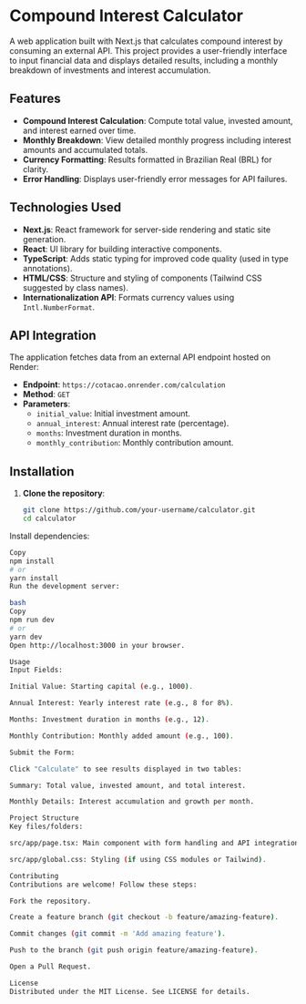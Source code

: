 # Compound Interest Calculator

A web application built with Next.js that calculates compound interest by consuming an external API. This project provides a user-friendly interface to input financial data and displays detailed results, including a monthly breakdown of investments and interest accumulation.


## Features

- **Compound Interest Calculation**: Compute total value, invested amount, and interest earned over time.
- **Monthly Breakdown**: View detailed monthly progress including interest amounts and accumulated totals.
- **Currency Formatting**: Results formatted in Brazilian Real (BRL) for clarity.
- **Error Handling**: Displays user-friendly error messages for API failures.

## Technologies Used

- **Next.js**: React framework for server-side rendering and static site generation.
- **React**: UI library for building interactive components.
- **TypeScript**: Adds static typing for improved code quality (used in type annotations).
- **HTML/CSS**: Structure and styling of components (Tailwind CSS suggested by class names).
- **Internationalization API**: Formats currency values using `Intl.NumberFormat`.

## API Integration

The application fetches data from an external API endpoint hosted on Render:
- **Endpoint**: `https://cotacao.onrender.com/calculation`
- **Method**: `GET`
- **Parameters**:
  - `initial_value`: Initial investment amount.
  - `annual_interest`: Annual interest rate (percentage).
  - `months`: Investment duration in months.
  - `monthly_contribution`: Monthly contribution amount.

## Installation

1. **Clone the repository**:
   ```bash
   git clone https://github.com/your-username/calculator.git
   cd calculator

Install dependencies:

```bash
Copy
npm install
# or
yarn install
Run the development server:

bash
Copy
npm run dev
# or
yarn dev
Open http://localhost:3000 in your browser.

Usage
Input Fields:

Initial Value: Starting capital (e.g., 1000).

Annual Interest: Yearly interest rate (e.g., 8 for 8%).

Months: Investment duration in months (e.g., 12).

Monthly Contribution: Monthly added amount (e.g., 100).

Submit the Form:

Click "Calculate" to see results displayed in two tables:

Summary: Total value, invested amount, and total interest.

Monthly Details: Interest accumulation and growth per month.

Project Structure
Key files/folders:

src/app/page.tsx: Main component with form handling and API integration.

src/app/global.css: Styling (if using CSS modules or Tailwind).

Contributing
Contributions are welcome! Follow these steps:

Fork the repository.

Create a feature branch (git checkout -b feature/amazing-feature).

Commit changes (git commit -m 'Add amazing feature').

Push to the branch (git push origin feature/amazing-feature).

Open a Pull Request.

License
Distributed under the MIT License. See LICENSE for details.

